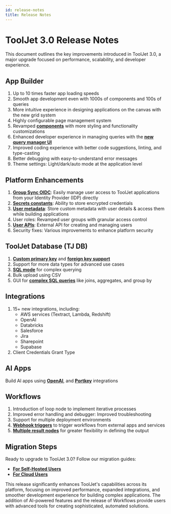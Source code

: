 ```yaml
---
id: release-notes
title: Release Notes
---
```


# ToolJet 3.0 Release Notes

This document outlines the key improvements introduced in ToolJet 3.0, a major upgrade focused on performance, scalability, and developer experience.

## App Builder

1. Up to 10 times faster app loading speeds 
2. Smooth app development even with 1000s of components and 100s of queries
2. More intuitive experience in designing applications on the canvas with the new grid system
4. Highly configurable page management system
5. Revamped **[components](/docs/beta/widgets/table/table-properties/)** with more styling and functionality customizations
6. Enhanced developer experience in managing queries with the **[new query manager UI](/docs/beta/app-builder/query-panel)**
7. Improved coding experience with better code suggestions, linting, and type-casting
8. Better debugging with easy-to-understand error messages
9. Theme settings: Light/dark/auto mode at the application level

## Platform Enhancements

1. **[Group Sync OIDC](/docs/beta/user-authentication/sso/oidc/)**: Easily manage user access to ToolJet applications from your Identity Provider (IDP) directly
2. **[Secrets constants](/docs/beta/org-management/workspaces/workspace_constants/#using-secrets)**: Ability to store encrypted credentials 
3. **[User metadata](/docs/beta/tutorial/manage-users-groups/#user-metadata)**: Store custom metadata with user details & access them while building applications
4. User roles: Revamped user groups with granular access control
5. **[User APIs](/docs/beta/tutorial/tooljet-api/#get-all-users)**: External API for creating and managing users
6. Security fixes: Various improvements to enhance platform security

## ToolJet Database (TJ DB)

1. **[Custom primary key](/docs/beta/tooljet-db/database-editor/#primary-key)** and **[foreign key support](/docs/beta/tooljet-db/database-editor/#foreign-key)**
2. Support for more data types for advanced use cases
3. **[SQL mode](/docs/beta/tooljet-db/querying-tooljet-db#sql-editor)** for complex querying 
4. Bulk upload using CSV 
5. GUI for **[complex SQL queries](/docs/beta/tooljet-db/querying-tooljet-db#gui-mode)** like joins, aggregates, and group by

## Integrations

1. 15+ new integrations, including:
    - AWS services (Textract, Lambda, Redshift)
    - OpenAI
    - Databricks
    - Salesforce
    - Jira
    - Sharepoint
    - Supabase
2. Client Credentials Grant Type

## AI Apps

Build AI apps using **[OpenAI](/docs/beta/marketplace/plugins/marketplace-plugin-openai)**, and **[Portkey](/docs/beta/marketplace/plugins/marketplace-plugin-portkey)** integrations

## Workflows

1. Introduction of loop node to implement iterative processes
2. Improved error handling and debugger: Improved troubleshooting
3. Support for multiple deployment environments
4. **[Webhook triggers](/docs/beta/workflows/workflow-triggers#webhooks)** to trigger workflows from external apps and services
5. **[Multiple result nodes](/docs/beta/workflows/results)** for greater flexibility in defining the output

## Migration Steps

Ready to upgrade to ToolJet 3.0? Follow our migration guides:
- **[For Self-Hosted Users](/docs/beta/setup/upgrade-to-v3)**
- **[For Cloud Users](/docs/beta/setup/cloud-v3-migration)**

This release significantly enhances ToolJet's capabilities across its platform, focusing on improved performance, expanded integrations, and smoother development experience for building complex applications. The addition of AI-powered features and the release of Workflows provide users with advanced tools for creating sophisticated, automated solutions.



